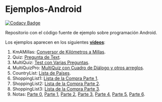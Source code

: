 # Ejemplos-Android

[![Codacy Badge](https://api.codacy.com/project/badge/Grade/918089f4e81d463fb0b0affb27d01c98)](https://app.codacy.com/gh/Imjuxx/Ejemplos-Android?utm_source=github.com&utm_medium=referral&utm_content=Imjuxx/Ejemplos-Android&utm_campaign=Badge_Grade)

Repositorio con el código fuente de ejemplo sobre programación Android.

Los ejemplos aparecen en los siguientes [**vídeos**](https://www.youtube.com/playlist?list=PL-DwF6obA18LHk_HbKyrNEe7HfJlPM6Q_):

1. KmAMillas: [Conversor de Kilómetros a Millas](https://youtu.be/CfqxBniV7fw).
2. Quiz: [Pregunta de Text](https://youtu.be/bmNptYpIiSQ).
3. MultiQuiz: [Test con Varias Preguntas](https://youtu.be/70qBGgTOnn8).
4. MultiQuizPro: [MultiQuiz con Cuadro de Diálogo y otros arreglos](https://youtu.be/faZPylKwqBs).
5. CountryList: [Lista de Países](https://youtu.be/RH0AfFx5pk8).
6. ShoppingList1: [Lista de la Compra Parte 1](https://youtu.be/6wtCeodTvg4).
7. ShoppingList2: [Lista de la Compra Parte 2](https://youtu.be/742V81aJ75o).
8. ShoppingList3: [Lista de la Compra Parte 3](https://youtu.be/0OI2TWJ2uUk).
9. Notas: [Parte 0](https://youtu.be/z1evP0QdKv4), [Parte 1](https://youtu.be/2pqKpbrfWPU), [Parte 2](https://youtu.be/iw9SmtjFkTU), [Parte 3](https://youtu.be/KzpZTc9UXaQ), [Parte 4](https://youtu.be/GttjKQWcvMc), [Parte 5](https://youtu.be/3Ol72-kQIeg), [Parte 6](https://youtu.be/oIOn6_iuRmQ).
